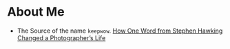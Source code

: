 # About Me

- The Source of the name `keepwow`. [How One Word from Stephen Hawking Changed a Photographer’s Life](https://nextbigideaclub.com/magazine/conversation-how-one-word-from-stephen-hawking-changed-a-photographers-life/19881/)

